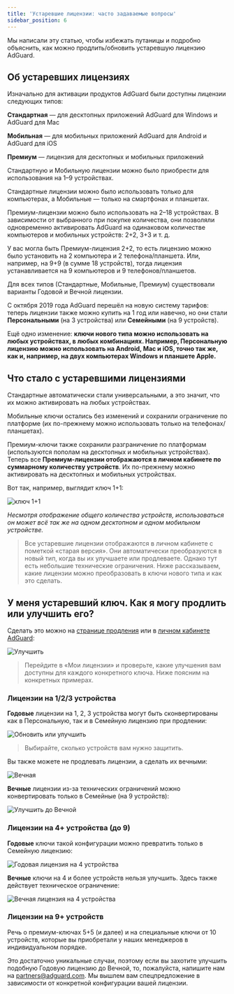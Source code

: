 ```yaml
---
title: 'Устаревшие лицензии: часто задаваемые вопросы'
sidebar_position: 6
---
```


Мы написали эту статью, чтобы избежать путаницы и подробно объяснить, как можно продлить/обновить устаревшую лицензию AdGuard.

## Об устаревших лицензиях

Изначально для активации продуктов AdGuard были доступны лицензии следующих типов:

**Стандартная** — для десктопных приложений AdGuard для Windows и AdGuard для Mac

**Мобильная** — для мобильных приложений AdGuard для Android и AdGuard для iOS

**Премиум** — лицензия для десктопных и мобильных приложений

Стандартную и Мобильную лицензии можно было приобрести для использования на 1–9 устройствах.

Стандартные лицензии можно было использовать только для компьютерах, а Мобильные — только на смартфонах и планшетах.

Премиум-лицензии можно было использовать на 2–18 устройствах. В зависимости от выбранного при покупке количества, они позволяли одновременно активировать AdGuard на одинаковом количестве компьютеров и мобильных устройств: 2+2, 3+3 и т. д.

У вас могла быть Премиум-лицензия 2+2, то есть лицензию можно было установить на 2 компьютера и 2 телефона/планшета. Или, например, на 9+9 (в сумме 18 устройств), тогда лицензия устанавливается на 9 компьютеров и 9 телефонов/планшетов.

Для всех типов (Стандартные, Мобильные, Премиум) существовали варианты Годовой и Вечной лицензии.

С октября 2019 года AdGuard перешёл на новую систему тарифов: теперь лицензии также можно купить на 1 год или навечно, но они стали **Персональными** (на 3 устройства) или **Семейными** (на 9 устройств).

Ещё одно изменение: **ключи нового типа можно использовать на любых устройствах, в любых комбинациях. Например, Персональную лицензию можно использовать на Android, Мас и iOS, точно так же, как и, например, на двух компьютерах Windows и планшете Apple.**

## Что стало с устаревшими лицензиями

Стандартные автоматически стали универсальными, а это значит, что их можно активировать на любых устройствах.

Мобильные ключи остались без изменений и сохранили ограничение по платформе (их по-прежнему можно использовать только на телефонах/планшетах).

Премиум-ключи также сохранили разграничение по платформам (используются пополам на десктопных и мобильных устройствах). Теперь все **Премиум-лицензии отображаются в личном кабинете по суммарному количеству устройств**. Их по-прежнему можно активировать на десктопных и мобильных устройствах.

Вот так, например, выглядит ключ 1+1:

![ключ 1+1](https://cdn.adtidy.org/public/Adguard/kb/newscreenshots/En/General/legacy-licenses/1.outdatedlicenses_en.png)

*Несмотря отображение общего количества устройств, использоваться он может всё так же на одном десктопном и одном мобильном устройстве.*
> Все устаревшие лицензии отображаются в личном кабинете с пометкой «старая версия». Они автоматически преобразуются в новый тип, когда вы их улучшаете или продлеваете. Однако тут есть небольшие технические ограничения. Ниже рассказываем, какие лицензии можно преобразовать в ключи нового типа и как это сделать.

## У меня устаревший ключ. Как я могу продлить или улучшить его?

Сделать это можно на [странице продления](https://adguard.com/renew.html) или в [личном кабинете AdGuard](https://my.adguard.com/main.html):

![Улучшить](https://cdn.adtidy.org/public/Adguard/kb/newscreenshots/En/General/legacy-licenses/2.switch_en.png)
> Перейдите в «Мои лицензии» и проверьте, какие улучшения вам доступны для каждого конкретного ключа. Ниже поясним на конкретных примерах.

### Лицензии на 1/2/3 устройства

**Годовые** лицензии на 1, 2, 3 устройства могут быть сконвертированы как в Персональную, так и в Семейную лицензию при продлении:

![Обновить или улучшить](https://cdn.adtidy.org/public/Adguard/kb/newscreenshots/En/General/legacy-licenses/3.yearly_en.png)
> Выбирайте, сколько устройств вам нужно защитить.

Вы также можете не продлевать лицензии, а сделать их вечными:

![Вечная](https://cdn.adtidy.org/public/Adguard/kb/newscreenshots/En/General/legacy-licenses/4.lifetime_en.png)

**Вечные** лицензии из-за технических ограничений можно конвертировать только в Семейные (на 9 устройств):

![Улучшить до Вечной](https://cdn.adtidy.org/public/Adguard/kb/newscreenshots/En/General/legacy-licenses/5.lifetimeupgrade_en.png)

### Лицензии на 4+ устройства (до 9)

**Годовые** ключи такой конфигурации можно превратить только в Семейную лицензию:

![Годовая лицензия на 4 устройства](https://cdn.adtidy.org/public/Adguard/kb/newscreenshots/En/General/legacy-licenses/6.yearly4+devices_en.png)

**Вечные** ключи на 4 и более устройств нельзя улучшить. Здесь также действует техническое ограничение:

![Вечная лицензия на 4 устройства](https://cdn.adtidy.org/public/Adguard/kb/newscreenshots/En/General/legacy-licenses/7.lifetime4+devices_en.png)

### Лицензии на 9+ устройств

Речь о премиум-ключах 5+5 (и далее) и на специальные ключи от 10 устройств, которые вы приобретали у наших менеджеров в индивидуальном порядке.

Это достаточно уникальные случаи, поэтому если вы захотите улучшить подобную Годовую лицензию до Вечной, то, пожалуйста, напишите нам на partners@adguard.com. Мы вышлем вам спецпредложение в зависимости от конкретной конфигурации вашей лицензии.

